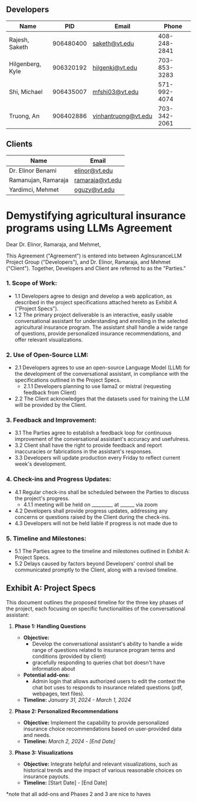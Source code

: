 ## Developers
| Name               | PID      | Email                   | Phone         |
|--------------------|----------|-------------------------|---------------|
| Rajesh, Saketh     | 906480400 | saketh@vt.edu          | 408-248-2841    |
| Hilgenberg, Kyle   | 906320192 | hilgenkj@vt.edu        | 703-853-3283  |
| Shi, Michael       | 906435007 | mfshi03@vt.edu         | 571-992-4074  |
| Truong, An         | 906402886 | vinhantruong@vt.edu    | 703-342-2061  |

## Clients
| Name                    | Email               |
|-------------------------|---------------------|
| Dr. Elinor Benami       | elinor@vt.edu       |
| Ramanujan, Ramaraja     | ramaraja@vt.edu     |
| Yardimci, Mehmet        | oguzy@vt.edu        |


# Demystifying agricultural insurance programs using LLMs Agreement

Dear Dr. Elinor, Ramaraja, and Mehmet,

This Agreement ("Agreement") is entered into between AgInsuranceLLM Project Group ("Developers"), and Dr. Elinor, Ramaraja, and Mehmet ("Client"). Together, Developers and Client are referred to as the "Parties."

### 1. Scope of Work:
   - 1.1 Developers agree to design and develop a web application, as described in the project specifications attached hereto as Exhibit A ("Project Specs").
   - 1.2 The primary project deliverable is an interactive, easily usable conversational assistant for understanding and enrolling in the selected agricultural insurance program. The assistant shall handle a wide range of questions, provide personalized insurance recommendations, and offer relevant visualizations.

### 2. Use of Open-Source LLM:
   - 2.1 Developers agrees to use an open-source Language Model (LLM) for the development of the conversational assistant, in compliance with the specifications outlined in the Project Specs.
      - 2.1.1 Developers planning to use llama2 or mistral (requesting feedback from Client)
   - 2.2 The Client acknowledges that the datasets used for training the LLM will be provided by the Client.

### 3. Feedback and Improvement:
   - 3.1 The Parties agree to establish a feedback loop for continuous improvement of the conversational assistant's accuracy and usefulness.
   - 3.2 Client shall have the right to provide feedback and report inaccuracies or fabrications in the assistant's responses.
   - 3.3 Developers will update production every Friday to reflect current week's development.

### 4. Check-ins and Progress Updates:
   - 4.1 Regular check-ins shall be scheduled between the Parties to discuss the project's progress.
      - 4.1.1 meeting will be held on _________ at ______ via zoom
   - 4.2 Developers shall provide progress updates, addressing any concerns or questions raised by the Client during the check-ins.
   - 4.3 Developers will not be held liable if progress is not made due to 

### 5. Timeline and Milestones:
   - 5.1 The Parties agree to the timeline and milestones outlined in Exhibit A: Project Specs.
   - 5.2 Delays caused by factors beyond Developers' control shall be communicated promptly to the Client, along with a revised timeline.


## Exhibit A: Project Specs

This document outlines the proposed timeline for the three key phases of the project, each focusing on specific functionalities of the conversational assistant:

1. **Phase 1: Handling Questions**
   - **Objective:** 
      - Develop the conversational assistant's ability to handle a wide range of questions related to insurance program terms and conditions (provided by client)
      - gracefully responding to queries chat bot doesn't have information about
   - **Potential add-ons:** 
      - Admin login that allows authorized users to edit the context the chat bot uses to responds to insurance related questions (pdf, webpages, text files).
   - **Timeline:** *January 31, 2024 - March 1, 2024*

2. **Phase 2: Personalized Recommendations**
   - **Objective:** Implement the capability to provide personalized insurance choice recommendations based on user-provided data and needs.
   - **Timeline:** *March 2, 2024 - [End Date]*

3. **Phase 3: Visualizations**
   - **Objective:** Integrate helpful and relevant visualizations, such as historical trends and the impact of various reasonable choices on insurance payouts.
   - **Timeline:** [Start Date] - [End Date]

*note that all add-ons and Phases 2 and 3 are nice to haves

